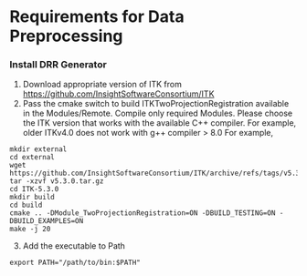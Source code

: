 # Requirements for Data Preprocessing

### Install DRR Generator
1. Download appropriate version of ITK from https://github.com/InsightSoftwareConsortium/ITK
2. Pass the cmake switch to build ITKTwoProjectionRegistration available in the Modules/Remote. Compile only required Modules. Please choose the ITK version that works with the available C++ compiler. For example, older ITKv4.0 does not work with g++ compiler > 8.0
For example, 
```shell
mkdir external
cd external
wget https://github.com/InsightSoftwareConsortium/ITK/archive/refs/tags/v5.3.0.tar.gz
tar -xzvf v5.3.0.tar.gz
cd ITK-5.3.0
mkdir build
cd build
cmake .. -DModule_TwoProjectionRegistration=ON -DBUILD_TESTING=ON -DBUILD_EXAMPLES=ON 
make -j 20
```
3. Add the executable to Path

```shell
export PATH="/path/to/bin:$PATH"
```
